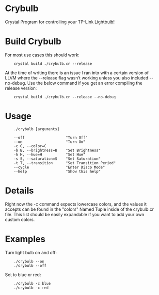 # Crybulb

Crystal Program for controlling your TP-Link Lightbulb!

# Build Crybulb

For most use cases this should work:

```
	crystal build ./crybulb.cr --release
```

At the time of writing there is an issue I ran into with a certain version of LLVM where the --release flag wasn't working unless you also included --no-debug. Use the below command if you get an error compiling the release version:

```
	crystal build ./crybulb.cr --release --no-debug
```

# Usage

```
	./crybulb [arguments]

	--off 					"Turn Off"
	--on 					"Turn On"
	-c C, --color=C 	
	-b B, --brightness=B 	"Set Brightness"
	-h H, --hue=H 			"Set Hue"
	-s S, --saturation=S 	"Set Saturation"
	-t T, --transition 		"Set Transition Period"
	--cycle					"Enter Disco Mode"
	--help 					"Show this help"
```

# Details

Right now the -c command expects lowercase colors, and the values it accepts can be found in the "colors" Named Tuple inside of the crybulb.cr file. This list should be easily expandable if you want to add your own custom colors.

# Examples

Turn light bulb on and off:

```
	./crybulb --on
	./crybulb --off
```

Set to blue or red:

```
	./crybulb -c blue
	./crybulb -c red
```
